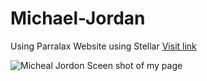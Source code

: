 # Michael-Jordan
Using Parralax Website using Stellar
[Visit link](http://katherinejs.aisites.com/Interactive-Community-Planning/wk1/index.html)

![Micheal Jordon Sceen shot of my page](https://farm1.staticflickr.com/553/19393525574_095252781c_c.jpg)

